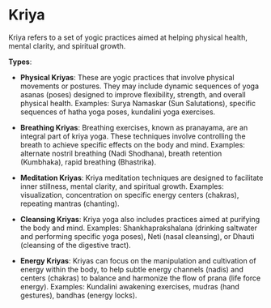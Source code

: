 # Kriya

Kriya refers to a set of yogic practices aimed at helping physical health, mental clarity, and spiritual growth.

**Types**:

* **Physical Kriyas**: These are yogic practices that involve physical movements or postures. They may include dynamic sequences of yoga asanas (poses) designed to improve flexibility, strength, and overall physical health. Examples: Surya Namaskar (Sun Salutations), specific sequences of hatha yoga poses, kundalini yoga exercises.

* **Breathing Kriyas**: Breathing exercises, known as pranayama, are an integral part of kriya yoga. These techniques involve controlling the breath to achieve specific effects on the body and mind. Examples: alternate nostril breathing (Nadi Shodhana), breath retention (Kumbhaka), rapid breathing (Bhastrika).

* **Meditation Kriyas**: Kriya meditation techniques are designed to facilitate inner stillness, mental clarity, and spiritual growth. Examples: visualization, concentration on specific energy centers (chakras), repeating mantras (chanting).

* **Cleansing Kriyas**: Kriya yoga also includes practices aimed at purifying the body and mind. Examples: Shankhaprakshalana (drinking saltwater and performing specific yoga poses), Neti (nasal cleansing), or Dhauti (cleansing of the digestive tract).

* **Energy Kriyas**: Kriyas can focus on the manipulation and cultivation of energy within the body, to help subtle energy channels (nadis) and centers (chakras) to balance and harmonize the flow of prana (life force energy). Examples: Kundalini awakening exercises, mudras (hand gestures), bandhas (energy locks).
